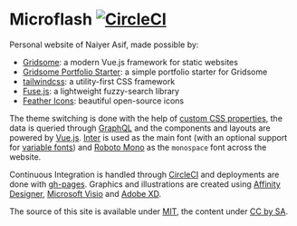 # Microflash [![CircleCI](https://circleci.com/gh/Microflash/microflash.github.io.svg?style=svg)](https://circleci.com/gh/Microflash/microflash.github.io)

Personal website of Naiyer Asif, made possible by:

- [Gridsome](https://gridsome.org/): a modern Vue.js framework for static websites
- [Gridsome Portfolio Starter](https://github.com/drehimself/gridsome-portfolio-starter): a simple portfolio starter for Gridsome
- [tailwindcss](https://tailwindcss.com/): a utility-first CSS framework
- [Fuse.js](https://fusejs.io/): a lightweight fuzzy-search library
- [Feather Icons](https://feathericons.com/): beautiful open-source icons

The theme switching is done with the help of [custom CSS properties](https://alligator.io/css/theming-custom-properties/), the data is queried through [GraphQL](https://graphql.org/) and the components and layouts are powered by [Vue.js](https://vuejs.org/). [Inter](https://rsms.me/inter/) is used as the main font (with an optional support for [variable fonts](https://v-fonts.com/)) and [Roboto Mono](https://fonts.google.com/specimen/Roboto+Mono) as the `monospace` font across the website.

Continuous Integration is handled through [CircleCI](https://circleci.com/) and deployments are done with [gh-pages](https://github.com/tschaub/gh-pages). Graphics and illustrations are created using [Affinity Designer](https://affinity.serif.com/en-gb/designer/), [Microsoft Visio](https://products.office.com/en-in/visio/flowchart-software) and [Adobe XD](https://www.adobe.com/in/products/xd.html).

The source of this site is available under [MIT](./LICENSE), the content under [CC by SA](https://creativecommons.org/licenses/by-sa/4.0/).
